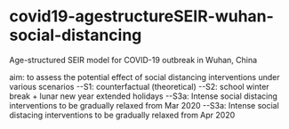# covid19-agestructureSEIR-wuhan-social-distancing
Age-structured SEIR model for COVID-19 outbreak in Wuhan, China

aim: to assess the potential effect of social distancing interventions under various scenarios 
--S1: counterfactual (theoretical) 
--S2: school winter break + lunar new year extended holidays 
--S3a: Intense social distacing interventions to be gradually relaxed from Mar 2020 
--S3a: Intense social distacing interventions to be gradually relaxed from Apr 2020
